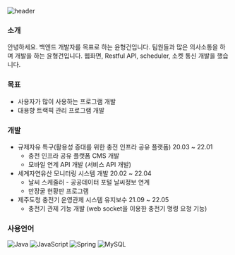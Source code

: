 

![header](https://capsule-render.vercel.app/api?type=waving&color=auto&height=300&section=header&text=welcome&desc=Yoon-HG%20GitHub%20Profile&descAlign=70&DescAlignY=100)

### 소개
안녕하세요. 백엔드 개발자를 목표로 하는 윤형건입니다.
팀원들과 많은 의사소통을 하며 개발을 하는 윤형건입니다.
웹화면, Restful API, scheduler, 소켓 통신 개발을 했습니다.

### 목표
- 사용자가 많이 사용하는 프로그램 개발 
- 대용향 트랙픽 관리 프로그램 개발 

### 개발
- 규제자유 특구(활용성 증대를 위한 충전 인프라 공유 플랫폼) 20.03 ~ 22.01
  - 충전 인프라 공유 플랫폼 CMS 개발
  - 모바일 연계 API 개발 (서비스 API 개발)
- 세계자연유산 모니터링 시스템 개발 20.02 ~ 22.04
  - 날씨 스케줄러 - 공공데이터 포털 날씨정보 연계
  - 만장굴 현황판 프로그램
- 제주도청 충전기 운영관제 시스템 유지보수 21.09 ~ 22.05
  - 충전기 관제 기능 개발 (web socket을 이용한 충전기 명령 요청 기능) 

### 사용언어
![Java](https://img.shields.io/badge/java-%23ED8B00.svg?style=for-the-badge&logo=java&logoColor=white)
<img alt="JavaScript" src ="https://img.shields.io/badge/JavaScript-F7DF1E.svg?&style=for-the-badge&logo=JavaScript&logoColor=white"/>
<img alt="Spring" src ="https://img.shields.io/badge/Spring-6DB33F.svg?&style=for-the-badge&logo=Spring&logoColor=white"/>
<img alt="MySQL" src ="https://img.shields.io/badge/MySQL-4479A1.svg?&style=for-the-badge&logo=MySQL&logoColor=white"/>


<!--
**yoon-hg/yoon-hg** is a ✨ _special_ ✨ repository because its `README.md` (this file) appears on your GitHub profile.

Here are some ideas to get you started:

- 🔭 I’m currently working on ...
- 🌱 I’m currently learning ...
- 👯 I’m looking to collaborate on ...
- 🤔 I’m looking for help with ...
- 💬 Ask me about ...
- 📫 How to reach me: ...
- 😄 Pronouns: ...
- ⚡ Fun fact: ...
-->
